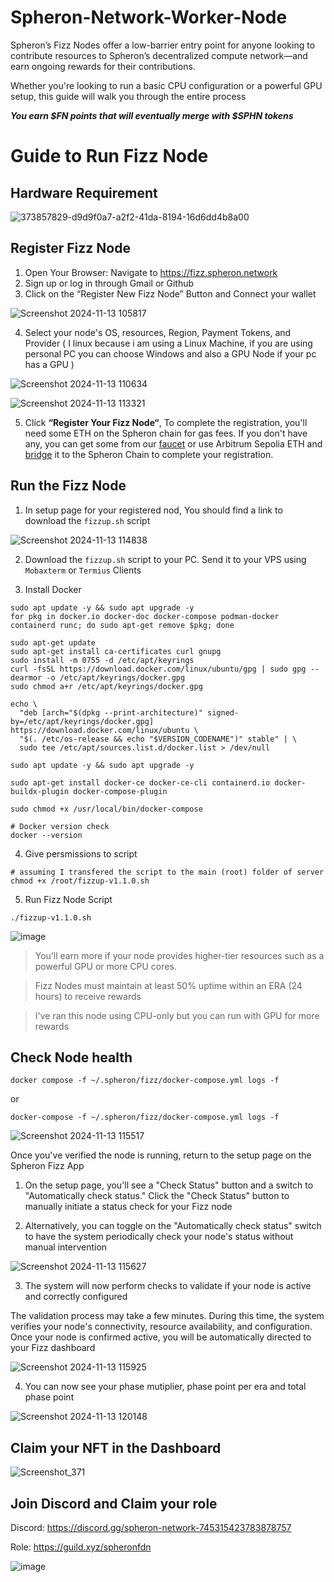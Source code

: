 # Spheron-Network-Worker-Node

Spheron’s Fizz Nodes offer a low-barrier entry point for anyone looking to contribute resources to Spheron’s decentralized compute network—and earn ongoing rewards for their contributions.

Whether you're looking to run a basic CPU configuration or a powerful GPU setup, this guide will walk you through the entire process

***You earn $FN points that will eventually merge with $SPHN tokens***


# Guide to Run Fizz Node

## Hardware Requirement
![373857829-d9d9f0a7-a2f2-41da-8194-16d6dd4b8a00](https://github.com/user-attachments/assets/d6bcdc17-18a5-4305-9f83-19bdf71d998f)


## Register Fizz Node
1. Open Your Browser: Navigate to https://fizz.spheron.network
2. Sign up or log in through Gmail or Github
3. Click on the “Register New Fizz Node” Button and Connect your wallet

![Screenshot 2024-11-13 105817](https://github.com/user-attachments/assets/fdba0eee-a0f9-4b8c-9adf-8203c39bedda)


4. Select your node's OS, resources, Region, Payment Tokens, and Provider ( I linux because i am using a Linux Machine, if you are using personal PC you can choose Windows and also a GPU Node if your pc has a GPU )

![Screenshot 2024-11-13 110634](https://github.com/user-attachments/assets/7fea5805-2caf-4955-ae27-971549f04121)

![Screenshot 2024-11-13 113321](https://github.com/user-attachments/assets/fecd72f9-aca1-41e6-a252-4b2bc2510f37)


5. Click **“Register Your Fizz Node“**, To complete the registration, you'll need some ETH on the Spheron chain for gas fees. If you don't have any, you can get some from our [faucet](https://faucet.spheron.network) or use Arbitrum Sepolia ETH and
[bridge](https://spheron-devnet-eth.bridge.caldera.xyz/) it to the Spheron Chain to complete your registration.



## Run the Fizz Node
1. In setup page for your registered nod, You should find a link to download the `fizzup.sh` script

![Screenshot 2024-11-13 114838](https://github.com/user-attachments/assets/909d658d-7754-4e1a-ae2c-a056c6152a15)


2. Download the `fizzup.sh` script to your PC. Send it to your VPS using `Mobaxterm` or `Termius` Clients

3. Install Docker
```console
sudo apt update -y && sudo apt upgrade -y
for pkg in docker.io docker-doc docker-compose podman-docker containerd runc; do sudo apt-get remove $pkg; done

sudo apt-get update
sudo apt-get install ca-certificates curl gnupg
sudo install -m 0755 -d /etc/apt/keyrings
curl -fsSL https://download.docker.com/linux/ubuntu/gpg | sudo gpg --dearmor -o /etc/apt/keyrings/docker.gpg
sudo chmod a+r /etc/apt/keyrings/docker.gpg

echo \
  "deb [arch="$(dpkg --print-architecture)" signed-by=/etc/apt/keyrings/docker.gpg] https://download.docker.com/linux/ubuntu \
  "$(. /etc/os-release && echo "$VERSION_CODENAME")" stable" | \
  sudo tee /etc/apt/sources.list.d/docker.list > /dev/null

sudo apt update -y && sudo apt upgrade -y

sudo apt-get install docker-ce docker-ce-cli containerd.io docker-buildx-plugin docker-compose-plugin

sudo chmod +x /usr/local/bin/docker-compose

# Docker version check
docker --version
```

4. Give persmissions to script
```console
# assuming I transfered the script to the main (root) folder of server
chmod +x /root/fizzup-v1.1.0.sh
```

5. Run Fizz Node Script
```
./fizzup-v1.1.0.sh
```

![image](https://github.com/user-attachments/assets/8c9d5d68-fa8c-42be-96e3-25f9958a0c25)

> You’ll earn more if your node provides higher-tier resources such as a powerful GPU or more CPU cores.

> Fizz Nodes must maintain at least 50% uptime within an ERA (24 hours) to receive rewards

> I've ran this node using CPU-only but you can run with GPU for more rewards

## Check Node health
```
docker compose -f ~/.spheron/fizz/docker-compose.yml logs -f
```
or
```
docker-compose -f ~/.spheron/fizz/docker-compose.yml logs -f
```

![Screenshot 2024-11-13 115517](https://github.com/user-attachments/assets/399e99ba-01d9-4465-8f1f-cd1050aea928)


Once you've verified the node is running, return to the setup page on the Spheron Fizz App

1. On the setup page, you'll see a "Check Status" button and a switch to "Automatically check status." Click the "Check Status" button to manually initiate a status check for your Fizz node

2. Alternatively, you can toggle on the "Automatically check status" switch to have the system periodically check your node's status without manual intervention

![Screenshot 2024-11-13 115627](https://github.com/user-attachments/assets/8e0ad777-aa4a-4737-ac10-4e70a7e24e8a)


3. The system will now perform checks to validate if your node is active and correctly configured

The validation process may take a few minutes. During this time, the system verifies your node's connectivity, resource availability, and configuration. Once your node is confirmed active, you will be automatically directed to your Fizz dashboard

![Screenshot 2024-11-13 115925](https://github.com/user-attachments/assets/f3f727d2-c426-4644-b644-05a8d45baf92)

4. You can now see your phase mutiplier, phase point per era and total phase point

![Screenshot 2024-11-13 120148](https://github.com/user-attachments/assets/7190006a-8067-4eb8-8845-f29e1675003e)

## Claim your NFT in the Dashboard

![Screenshot_371](https://github.com/user-attachments/assets/f4b932eb-1ba4-42aa-837e-8d31b36b67f2)


## Join Discord and Claim your role
Discord: https://discord.gg/spheron-network-745315423783878757

Role: https://guild.xyz/spheronfdn

![image](https://github.com/user-attachments/assets/1ffe2ef2-4acc-49df-bc78-b87d7d041f8e)










